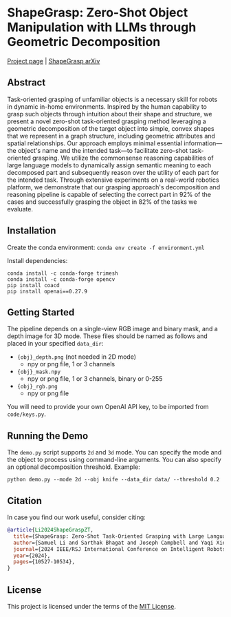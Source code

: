 # ShapeGrasp: Zero-Shot Object Manipulation with LLMs through Geometric Decomposition

[Project page](https://shapegrasp.github.io/) | [ShapeGrasp arXiv](https://arxiv.org/abs/2403.18062)

## Abstract

Task-oriented grasping of unfamiliar objects is a necessary skill for robots in dynamic in-home environments. Inspired by the human capability to grasp such objects through intuition about their shape and structure, we present a novel zero-shot task-oriented grasping method leveraging a geometric decomposition of the target object into simple, convex shapes that we represent in a graph structure, including geometric attributes and spatial relationships. Our approach employs minimal essential information—the object's name and the intended task—to facilitate zero-shot task-oriented grasping. We utilize the commonsense reasoning capabilities of large language models to dynamically assign semantic meaning to each decomposed part and subsequently reason over the utility of each part for the intended task. Through extensive experiments on a real-world robotics platform, we demonstrate that our grasping approach's decomposition and reasoning pipeline is capable of selecting the correct part in 92% of the cases and successfully grasping the object in 82% of the tasks we evaluate.

## Installation

Create the conda environment:
`conda env create -f environment.yml`

Install dependencies:

```
conda install -c conda-forge trimesh
conda install -c conda-forge opencv
pip install coacd
pip install openai==0.27.9
```
## Getting Started

The pipeline depends on a single-view RGB image and binary mask, and a depth image for 3D mode. These files should be named as follows and placed in your specified `data_dir`:

- `{obj}_depth.png` (not needed in 2D mode)
    - npy or png file, 1 or 3 channels
- `{obj}_mask.npy`
    - npy or png file, 1 or 3 channels, binary or 0-255
- `{obj}_rgb.png`
    - npy or png file
 
You will need to provide your own OpenAI API key, to be imported from `code/keys.py`.
  
## Running the Demo

The `demo.py` script supports `2d` and `3d` mode. You can specify the mode and the object to process using command-line arguments. You can also specify an optional decomposition threshold. Example:

`python demo.py --mode 2d --obj knife --data_dir data/ --threshold 0.2`

## Citation

In case you find our work useful, consider citing:
```bibtex
@article{Li2024ShapeGraspZT,
  title={ShapeGrasp: Zero-Shot Task-Oriented Grasping with Large Language Models through Geometric Decomposition},
  author={Samuel Li and Sarthak Bhagat and Joseph Campbell and Yaqi Xie and Woojun Kim and Katia P. Sycara and Simon Stepputtis},
  journal={2024 IEEE/RSJ International Conference on Intelligent Robots and Systems (IROS)},
  year={2024},
  pages={10527-10534},
}
```

## License

This project is licensed under the terms of the [MIT License](LICENSE).


